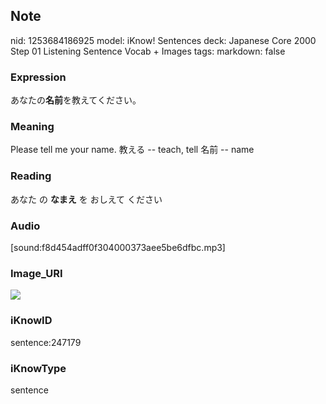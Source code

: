 ## Note
nid: 1253684186925
model: iKnow! Sentences
deck: Japanese Core 2000 Step 01 Listening Sentence Vocab + Images
tags: 
markdown: false

### Expression
<!DOCTYPE html>
<title></title>
あなたの<b>名前</b>を教えてください。



### Meaning
Please tell me your name.
教える -- teach, tell
名前 -- name

### Reading
<!DOCTYPE html>
<title></title>
あなた の <b>なまえ</b> を おしえて ください



### Audio
[sound:f8d454adff0f304000373aee5be6dfbc.mp3]

### Image_URI
<!DOCTYPE html>
<title></title>
<img src="e95a740fb6f0fcd09398aab835a7d93b.jpg">



### iKnowID
sentence:247179

### iKnowType
sentence
